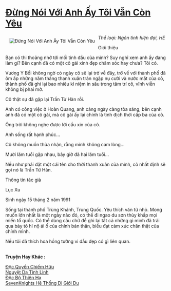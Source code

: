 <a href="https://utruyen.com/dung-noi-voi-anh-ay-toi-van-con-yeu/1386/" title="Đừng Nói Với Anh Ấy Tôi Vẫn Còn Yêu"><h1>Đừng Nói Với Anh Ấy Tôi Vẫn Còn Yêu</h1></a><div style="display:table"><img align="right" style="float: left; padding: 10px;" src="https://utruyen.com/images/story/200x260/dung-noi-voi-anh-ay-toi-van-con-yeu.jpg" alt="Đừng Nói Với Anh Ấy Tôi Vẫn Còn Yêu"><i>Thể loại: Ngôn tình hiện đại, HE<p></p></i><p></p>Giới thiệu<p></p>Bạn có thi thoảng nhớ tới mối tình đầu của mình? Suy nghĩ xem anh ấy đang làm gì? Bên cạnh đã có một cô gái xinh đẹp chăm sóc hay chưa? Tôi có.<p></p>Vương Y Bối không ngờ có ngày cô sẽ lại trở về đây, trở về với thành phố đã ôm ấp những năm tháng thanh xuân tràn ngập nụ cười và nước mắt của cô, thành phố đã ghi lại bao nhiêu kỉ niệm in sâu trong tâm trí cô, vĩnh viễn không bị phai mờ.<p></p>Cô thật sự đã gặp lại Trần Tử Hàn rồi.<p></p>Anh có công việc ở Hoàn Quang, anh càng ngày càng tỏa sáng, bên cạnh anh đã có một cô gái, mà cô gái ấy lại chính là tình địch thời cấp ba của cô.<p></p>Ông trời không nghe được lời cầu xin của cô.<p></p>Anh sống rất hạnh phúc…<p></p>Cô không muốn thừa nhận, rằng mình không cam lòng…<p></p>Mười lăm tuổi gặp nhau, bây giờ đã hai lăm tuổi…<p></p>Nếu như phải đặt một cái tên cho thời thanh xuân của mình, cô nhất định sẽ gọi nó là Trần Tử Hàn.<p></p>Thông tin tác giả <p></p>Lục Xu<p></p>Sinh ngày 15 tháng 2 năm 1991<p></p>Sống tại thành phố Trùng Khánh, Trung Quốc. Yêu thích văn từ nhỏ. Mong muốn lớn nhất là một ngày nào đó, có thể đi ngao du sơn thủy khắp mọi miền tổ quốc. Có thể dùng câu chữ để ghi lại tất cả những gì mình đã trải qua bày tỏ hỉ nộ ái ố của chính bản thân, biểu đạt cảm xúc chân thật của chính mình.<p></p>Nếu tôi đã thích hoa hồng tường vi dẫu đẹp có gì liên quan.</div><p><br><b>Truyện Hay Khác :</b></p><a href="https://utruyen.com/doc-quyen-chiem-huu/2167/" alt="Độc Quyền Chiếm Hữu">Độc Quyền Chiếm Hữu</a><br/><a href="https://github.com/quanluxury/ngontinhhot/tree/master/truyenhay/20501/" alt="Nguyệt Dạ Tinh Linh">Nguyệt Dạ Tinh Linh</a><br/><a href="https://github.com/quanluxury/truyenhot/tree/master/truyenhay/1885/" alt="Độc Bộ Thiên Hạ">Độc Bộ Thiên Hạ</a><br/><a href="https://truyenngontinhay.wordpress.com/2019/10/03/sevenknights-he-thong-di-gioi-du/" alt="SevenKnights Hệ Thống Dị Giới Du">SevenKnights Hệ Thống Dị Giới Du</a><br/>